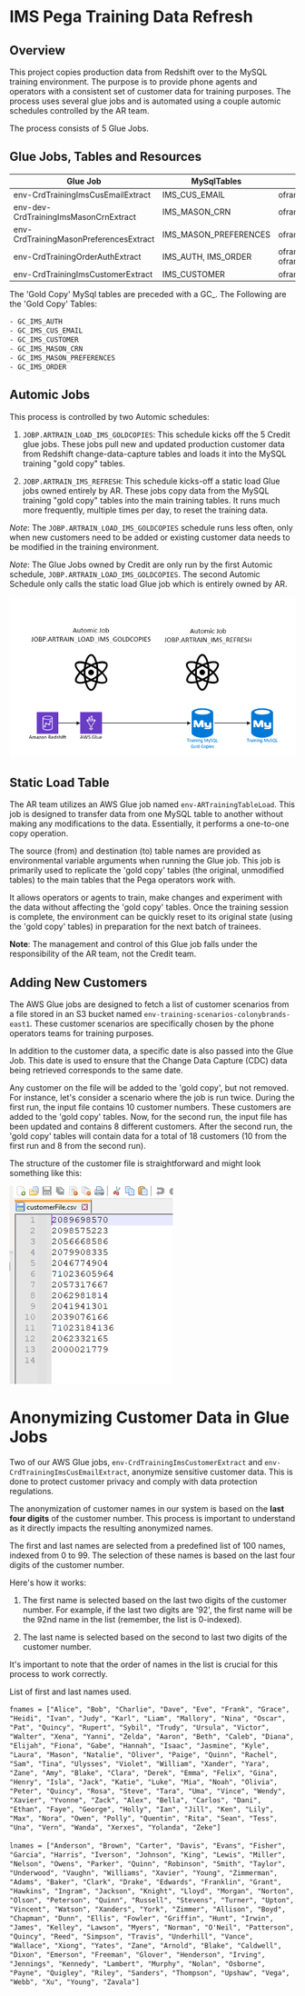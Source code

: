 # IMS Pega Training Data Refresh

## Overview

This project copies production data from Redshift over to the MySQL training environment. The purpose is to provide phone agents and operators with a consistent set of customer data for training purposes. The process uses several glue jobs and is automated using a couple automic schedules controlled by the AR team.

The process consists of 5 Glue Jobs.

## Glue Jobs, Tables and Resources

|Glue Job | MySqlTables | Redshift |
|---------|--------|--------|
|env-CrdTrainingImsCusEmailExtract | IMS_CUS_EMAIL | oframe_prd_s.ims_cus_email |
|env-dev-CrdTrainingImsMasonCrnExtract | IMS_MASON_CRN | oframe_cdc_prd_s.ims_mason_crn |
|env-CrdTrainingMasonPreferencesExtract| IMS_MASON_PREFERENCES | oframe_prd_s.ims_mason_preferences |
|env-CrdTrainingOrderAuthExtract | IMS_AUTH, IMS_ORDER | oframe_prd_s.ims_order, oframe_prd_s.ims_auth |
|env-CrdTrainingImsCustomerExtract| IMS_CUSTOMER | oframe_prd_s.ims_customer |

The 'Gold Copy' MySql tables are preceded with a GC_. The Following are the 'Gold Copy' Tables:

    - GC_IMS_AUTH
    - GC_IMS_CUS_EMAIL
    - GC_IMS_CUSTOMER
    - GC_IMS_MASON_CRN
    - GC_IMS_MASON_PREFERENCES
    - GC_IMS_ORDER

## Automic Jobs
This process is controlled by two Automic schedules:

1.  `JOBP.ARTRAIN_LOAD_IMS_GOLDCOPIES`: This schedule kicks off the 5 Credit glue jobs. These jobs pull new and updated production customer data from Redshift change-data-capture tables and loads it into the MySQL training "gold copy" tables.

2.  `JOBP.ARTRAIN_IMS_REFRESH`: This schedule kicks-off a static load Glue jobs owned entirely by AR. These jobs copy data from the MySQL training "gold copy" tables into the main training tables. It runs much more frequently, multiple times per day, to reset the training data.

*Note*: The `JOBP.ARTRAIN_LOAD_IMS_GOLDCOPIES` schedule runs less often, only when new customers need to be added or existing customer data needs to be modified in the training environment.

*Note*: The Glue Jobs owned by Credit are only run by the first Automic schedule, `JOBP.ARTRAIN_LOAD_IMS_GOLDCOPIES`. The second Automic Schedule only calls the static load Glue job which is entirely owned by AR.  

![System Overview](Images/TrainingRefresh1.PNG)

## Static Load Table

The AR team utilizes an AWS Glue job named `env-ARTrainingTableLoad`. This job is designed to transfer data from one MySQL table to another without making any modifications to the data. Essentially, it performs a one-to-one copy operation. 

The source (from) and destination (to) table names are provided as environmental variable arguments when running the Glue job. This job is primarily used to replicate the 'gold copy' tables (the original, unmodified tables) to the main tables that the Pega operators work with.

It allows operators or agents to train, make changes and experiment with the data without affecting the 'gold copy' tables. Once the training session is complete, the environment can be quickly reset to its original state (using the 'gold copy' tables) in preparation for the next batch of trainees.

**Note**: The management and control of this Glue job falls under the responsibility of the AR team, not the Credit team.

## Adding New Customers

The AWS Glue jobs are designed to fetch a list of customer scenarios from a file stored in an S3 bucket named `env-training-scenarios-colonybrands-east1`. These customer scenarios are specifically chosen by the phone operators teams for training purposes. 

In addition to the customer data, a specific date is also passed into the Glue Job. This date is used to ensure that the Change Data Capture (CDC) data being retrieved corresponds to the same date.

Any customer on the file will be added to the 'gold copy', but not removed. For instance, let's consider a scenario where the job is run twice. During the first run, the input file contains 10 customer numbers. These customers are added to the 'gold copy' tables. Now, for the second run, the input file has been updated and contains 8 different customers. After the second run, the 'gold copy' tables will contain data for a total of 18 customers (10 from the first run and 8 from the second run).

The structure of the customer file is straightforward and might look something like this:

![Customer File](Images/TrainingRefresh2.PNG)

# Anonymizing Customer Data in Glue Jobs

Two of our AWS Glue jobs, `env-CrdTrainingImsCustomerExtract` and `env-CrdTrainingImsCusEmailExtract`, anonymize sensitive customer data. This is done to protect customer privacy and comply with data protection regulations.

The anonymization of customer names in our system is based on the **last four digits** of the customer number. This process is important to understand as it directly impacts the resulting anonymized names.

The first and last names are selected from a predefined list of 100 names, indexed from 0 to 99. The selection of these names is based on the last four digits of the customer number.

Here's how it works:

1. The first name is selected based on the last two digits of the customer number. For example, if the last two digits are '92', the first name will be the 92nd name in the list (remember, the list is 0-indexed).

2. The last name is selected based on the second to last two digits of the customer number.

It's important to note that the order of names in the list is crucial for this process to work correctly.

List of first and last names used. 

```
fnames = ["Alice", "Bob", "Charlie", "Dave", "Eve", "Frank", "Grace", "Heidi", "Ivan", "Judy", "Karl", "Liam", "Mallory", "Nina", "Oscar", "Pat", "Quincy", "Rupert", "Sybil", "Trudy", "Ursula", "Victor", "Walter", "Xena", "Yanni", "Zelda", "Aaron", "Beth", "Caleb", "Diana", "Elijah", "Fiona", "Gabe", "Hannah", "Isaac", "Jasmine", "Kyle", "Laura", "Mason", "Natalie", "Oliver", "Paige", "Quinn", "Rachel", "Sam", "Tina", "Ulysses", "Violet", "William", "Xander", "Yara", "Zane", "Amy", "Blake", "Clara", "Derek", "Emma", "Felix", "Gina", "Henry", "Isla", "Jack", "Katie", "Luke", "Mia", "Noah", "Olivia", "Peter", "Quincy", "Rosa", "Steve", "Tara", "Uma", "Vince", "Wendy", "Xavier", "Yvonne", "Zack", "Alex", "Bella", "Carlos", "Dani", "Ethan", "Faye", "George", "Holly", "Ian", "Jill", "Ken", "Lily", "Max", "Nora", "Owen", "Polly", "Quentin", "Rita", "Sean", "Tess", "Una", "Vern", "Wanda", "Xerxes", "Yolanda", "Zeke"]

lnames = ["Anderson", "Brown", "Carter", "Davis", "Evans", "Fisher", "Garcia", "Harris", "Iverson", "Johnson", "King", "Lewis", "Miller", "Nelson", "Owens", "Parker", "Quinn", "Robinson", "Smith", "Taylor", "Underwood", "Vaughn", "Williams", "Xavier", "Young", "Zimmerman", "Adams", "Baker", "Clark", "Drake", "Edwards", "Franklin", "Grant", "Hawkins", "Ingram", "Jackson", "Knight", "Lloyd", "Morgan", "Norton", "Olson", "Peterson", "Quinn", "Russell", "Stevens", "Turner", "Upton", "Vincent", "Watson", "Xanders", "York", "Zimmer", "Allison", "Boyd", "Chapman", "Dunn", "Ellis", "Fowler", "Griffin", "Hunt", "Irwin", "James", "Kelley", "Lawson", "Myers", "Norman", "O'Neil", "Patterson", "Quincy", "Reed", "Simpson", "Travis", "Underhill", "Vance", "Wallace", "Xiong", "Yates", "Zane", "Arnold", "Blake", "Caldwell", "Dixon", "Emerson", "Freeman", "Glover", "Henderson", "Irving", "Jennings", "Kennedy", "Lambert", "Murphy", "Nolan", "Osborne", "Payne", "Quigley", "Riley", "Sanders", "Thompson", "Upshaw", "Vega", "Webb", "Xu", "Young", "Zavala"]
```






